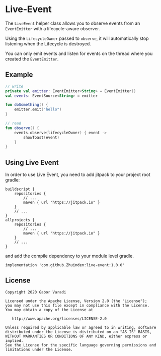 # Live-Event

The `LiveEvent` helper class allows you to observe events from an `EventEmitter` with a lifecycle-aware observer.

Using the `LifecycleOwner` passed to `observe`, it will automatically stop listening when the Lifecycle is destroyed.

You can only emit events and listen for events on the thread where you created the `EventEmitter`.

## Example

``` kotlin
// write
private val emitter: EventEmitter<String> = EventEmitter()
val events: EventSource<String> = emitter

fun doSomething() {
    emitter.emit("hello")
}

// read
fun observe() {
    events.observe(lifecycleOwner) { event ->
        showToast(event)
    }
}
```


## Using Live Event

In order to use Live Event, you need to add jitpack to your project root gradle:

    buildscript {
        repositories {
            // ...
            maven { url "https://jitpack.io" }
        }
        // ...
    }
    allprojects {
        repositories {
            // ...
            maven { url "https://jitpack.io" }
        }
        // ...
    }


and add the compile dependency to your module level gradle.

    implementation 'com.github.Zhuinden:live-event:1.0.0'

## License

    Copyright 2020 Gabor Varadi

    Licensed under the Apache License, Version 2.0 (the "License");
    you may not use this file except in compliance with the License.
    You may obtain a copy of the License at

       http://www.apache.org/licenses/LICENSE-2.0

    Unless required by applicable law or agreed to in writing, software
    distributed under the License is distributed on an "AS IS" BASIS,
    WITHOUT WARRANTIES OR CONDITIONS OF ANY KIND, either express or implied.
    See the License for the specific language governing permissions and
    limitations under the License.
